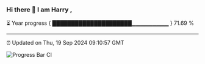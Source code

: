 ### Hi there 👋 I am Harry , 

⏳ Year progress { █████████████████████▁▁▁▁▁▁▁▁▁ } 71.69 %

---

⏰ Updated on Thu, 19 Sep 2024 09:10:57 GMT

![Progress Bar CI](https://github.com/duykhang68/duykhang68/workflows/Progress%20Bar%20CI/badge.svg)
